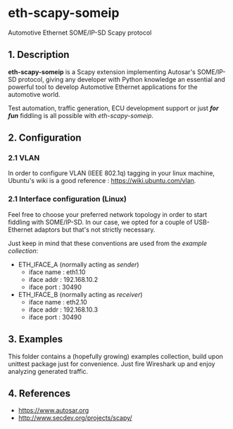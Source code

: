 # eth-scapy-someip
Automotive Ethernet SOME/IP-SD Scapy protocol

## 1. Description
**eth-scapy-someip** is a Scapy extension implementing Autosar's SOME/IP-SD protocol, giving any developer with Python knowledge an essential and powerful tool to develop Automotive Ethernet applications for the automotive world.

Test automation, traffic generation, ECU development support or just **_for fun_** fiddling is all possible with *eth-scapy-someip*.

## 2. Configuration

### 2.1 VLAN
In order to configure VLAN (IEEE 802.1q) tagging in your linux machine, Ubuntu's wiki is a good reference : https://wiki.ubuntu.com/vlan.

### 2.1 Interface configuration (Linux)
Feel free to choose your preferred network topology in order to start fiddling with SOME/IP-SD. In our case, we opted for a couple of USB-Ethernet adaptors but that's not strictly necessary.

Just keep in mind that these conventions are used from the _example collection_:
- ETH_IFACE_A (normally acting as _sender_)
  - iface name : eth1.10
  - iface addr : 192.168.10.2
  - iface port : 30490
- ETH_IFACE_B (normally acting as _receiver_)
  - iface name : eth2.10
  - iface addr : 192.168.10.3
  - iface port : 30490

## 3. Examples
This folder contains a (hopefully growing) examples collection, build upon unittest package just for convenience. Just fire Wireshark up and enjoy analyzing generated traffic.

## 4. References
- https://www.autosar.org
- http://www.secdev.org/projects/scapy/
